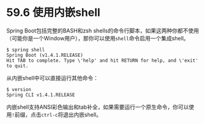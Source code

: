 # 59.6 使用内嵌shell

Spring Boot包括完整的BASH和zsh shells的命令行脚本，如果这两种你都不使用（可能你是一个Window用户），那你可以使用`shell`命令启用一个集成shell。

```text
$ spring shell
Spring Boot (v1.4.1.RELEASE)
Hit TAB to complete. Type \'help' and hit RETURN for help, and \'exit' to quit.
```

从内嵌shell中可以直接运行其他命令：

```text
$ version
Spring CLI v1.4.1.RELEASE
```

内嵌shell支持ANSI彩色输出和tab补全，如果需要运行一个原生命令，你可以使用`!`前缀，点击`ctrl-c`将退出内嵌shell。

